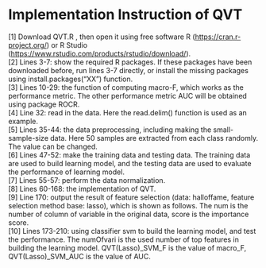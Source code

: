 # Implementation Instruction of QVT

[1]	Download QVT.R , then open it using free software R (https://cran.r-project.org/)  or R Studio (https://www.rstudio.com/products/rstudio/download/).  
[2]	Lines 3-7: show the required R packages. If these packages have been downloaded before, run lines 3-7 directly, or install the missing packages using install.packages(“XX”) function.  
[3]	Lines 10-29: the function of computing macro-F, which works as the performance metric. The other performance metric AUC will be obtained using package ROCR.  
[4]	Line 32: read in the data. Here the read.delim() function is used as an example.  
[5]	Lines 35-44: the data preprocessing, including making the small-sample-size data. Here 50 samples are extracted from each class randomly. The value can be changed.  
[6]	Lines 47-52: make the training data and testing data. The training data are used to build learning model, and the testing data are used to evaluate the performance of learning model.  
[7]	Lines 55-57: perform the data normalization.  
[8]	Lines 60-168: the implementation of QVT.  
[9]	Line 170: output the result of feature selection (data: halloffame, feature selection method base: lasso), which is shown as follows. The num is the number of column of variable in the original data, score is the importance score.  
[10]	Lines 173-210: using classifier svm to build the learning model, and test the performance. The numOfvari is the used number of top features in building the learning model. QVT(Lasso)_SVM_F is the value of macro_F, QVT(Lasso)_SVM_AUC is the value of AUC.  
 

